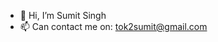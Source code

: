 - 👋 Hi, I’m Sumit Singh
- 📫 Can contact me on: tok2sumit@gmail.com

<!---
tok2sumit/tok2sumit is a ✨ special ✨ repository because its `README.md` (this file) appears on your GitHub profile.
You can click the Preview link to take a look at your changes.
--->
